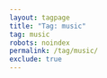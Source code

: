 ```yaml
---
layout: tagpage
title: "Tag: music"
tag: music
robots: noindex
permalink: /tag/music/
exclude: true
---
```

